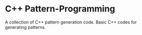 # C++ Pattern-Programming
A collection of C++ pattern generation code.
Basic C++ codes for generating patterns.
